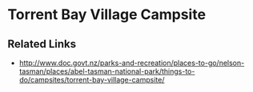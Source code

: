 # Torrent Bay Village Campsite


## Related Links
* http://www.doc.govt.nz/parks-and-recreation/places-to-go/nelson-tasman/places/abel-tasman-national-park/things-to-do/campsites/torrent-bay-village-campsite/
